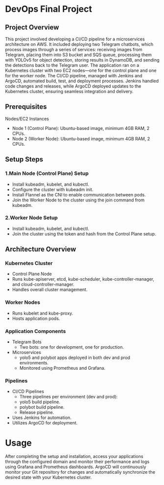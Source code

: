 # DevOps Final Project

## Project Overview
This project involved developing a CI/CD pipeline for a microservices architecture on AWS. It included deploying two Telegram chatbots, which process images through a series of services: receiving images from Telegram, placing them into S3 bucket and SQS queue, processing them with YOLOv5 for object detection, storing results in DynamoDB, and sending the detections back to the Telegram user. The application ran on a Kubernetes cluster with two EC2 nodes—one for the control plane and one for the worker node. The CI/CD pipeline, managed with Jenkins and ArgoCD, automated build, test, and deployment processes. Jenkins handled code changes and releases, while ArgoCD deployed updates to the Kubernetes cluster, ensuring seamless integration and delivery.

## Prerequisites
Nodes/EC2 Instances
* Node 1 (Control Plane): Ubuntu-based image, minimum 4GB RAM, 2 CPUs.
* Node 2 (Worker Node): Ubuntu-based image, minimum 4GB RAM, 2 CPUs.

## Setup Steps
### 1.Main Node (Control Plane) Setup

  * Install kubeadm, kubelet, and kubectl.
  * Configure the cluster with kubeadm init.
  * Install Flannel as the CNI to enable communication between pods.
  * Join the Worker Node to the cluster using the join command from kubeadm.

### 2.Worker Node Setup

  * Install kubeadm, kubelet, and kubectl.
  * Join the cluster using the token and hash from the Control Plane setup.

## Architecture Overview

### Kubernetes Cluster
* Control Plane Node
 * Runs kube-apiserver, etcd, kube-scheduler, kube-controller-manager, and cloud-controller-manager.
 * Handles overall cluster management.

### Worker Nodes
* Runs kubelet and kube-proxy.
* Hosts application pods.

### Application Components
* Telegram Bots
  * Two bots: one for development, one for production.
* Microservices
  * yolo5 and polybot apps deployed in both dev and prod environments.
  * Monitored using Prometheus and Grafana.

### Pipelines
* CI/CD Pipelines
  * Three pipelines per environment (dev and prod):
   * yolo5 build pipeline.
   * polybot build pipeline.
   * Release pipeline.
* Uses Jenkins for automation.
* Utilizes ArgoCD for deployment.


# Usage
After completing the setup and installation, access your applications through the configured domain and monitor their performance and logs using Grafana and Prometheus dashboards. ArgoCD will continuously monitor your Git repository for changes and automatically synchronize the desired state with your Kubernetes cluster.
